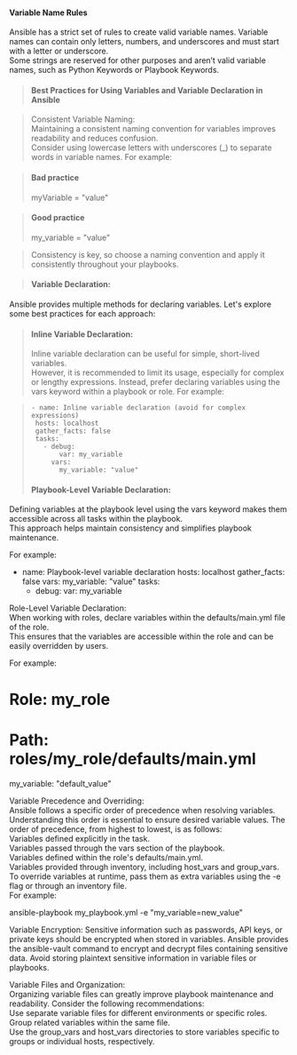 #### Variable Name Rules

Ansible has a strict set of rules to create valid variable names. Variable names can contain only letters, numbers, and underscores and must start with a letter or underscore.   
Some strings are reserved for other purposes and aren’t valid variable names, such as Python Keywords or Playbook Keywords.  

>#### Best Practices for Using Variables and Variable Declaration in Ansible  

>Consistent Variable Naming:  
>Maintaining a consistent naming convention for variables improves readability and reduces confusion.   
>Consider using lowercase letters with underscores (_) to separate words in variable names. For example:  

>#### Bad practice
>myVariable = "value"

>#### Good practice
>my_variable = "value"

>Consistency is key, so choose a naming convention and apply it consistently throughout your playbooks.  

>#### Variable Declaration:  
Ansible provides multiple methods for declaring variables. Let's explore some best practices for each approach:  

>#### Inline Variable Declaration:
>Inline variable declaration can be useful for simple, short-lived variables.   
>However, it is recommended to limit its usage, especially for complex or lengthy expressions. Instead, prefer declaring variables using the vars keyword within a playbook or role. For example:  

>```
>- name: Inline variable declaration (avoid for complex expressions)
>  hosts: localhost
>  gather_facts: false
>  tasks:
>    - debug:
>        var: my_variable
>      vars:
>        my_variable: "value"
>```
>  
>#### Playbook-Level Variable Declaration:  
Defining variables at the playbook level using the vars keyword makes them accessible across all tasks within the playbook.  
This approach helps maintain consistency and simplifies playbook maintenance.  

For example:  

- name: Playbook-level variable declaration
  hosts: localhost
  gather_facts: false
  vars:
    my_variable: "value"
  tasks:
    - debug:
        var: my_variable


Role-Level Variable Declaration:  
When working with roles, declare variables within the defaults/main.yml file of the role.  
This ensures that the variables are accessible within the role and can be easily overridden by users.   

For example:  

# Role: my_role
# Path: roles/my_role/defaults/main.yml

my_variable: "default_value"


Variable Precedence and Overriding:  
Ansible follows a specific order of precedence when resolving variables. Understanding this order is essential to ensure desired variable values. 
The order of precedence, from highest to lowest, is as follows:    
Variables defined explicitly in the task.    
Variables passed through the vars section of the playbook.  
Variables defined within the role's defaults/main.yml.  
Variables provided through inventory, including host_vars and group_vars.  
To override variables at runtime, pass them as extra variables using the -e flag or through an inventory file.   
For example:  
  
ansible-playbook my_playbook.yml -e "my_variable=new_value"  

Variable Encryption:
Sensitive information such as passwords, API keys, or private keys should be encrypted when stored in variables. 
Ansible provides the ansible-vault command to encrypt and decrypt files containing sensitive data. Avoid storing plaintext sensitive information in variable files or playbooks.  
  
Variable Files and Organization:  
Organizing variable files can greatly improve playbook maintenance and readability. Consider the following recommendations:  
Use separate variable files for different environments or specific roles.  
Group related variables within the same file.  
Use the group_vars and host_vars directories to store variables specific to groups or individual hosts, respectively.  

